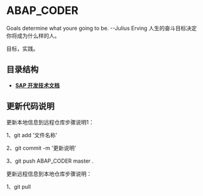 ﻿# ABAP_CODER
Goals determine what youre going to be.
                      --Julius Erving 
人生的奋斗目标决定你将成为什么样的人。

目标，实践。



## 目录结构
* **[SAP 开发技术文档](https://github.com/Jack-liangqihua/ABAP_CODER/blob/master/md/ABAP.md)** 
	


	
	
	

## 更新代码说明 

更新本地信息到远程仓库步骤说明1：

1、git add '文件名称'

2、git commit -m '更新说明'

3、git push  ABAP_CODER master . 

更新远程信息到本地仓库步骤说明：

1、git pull 
